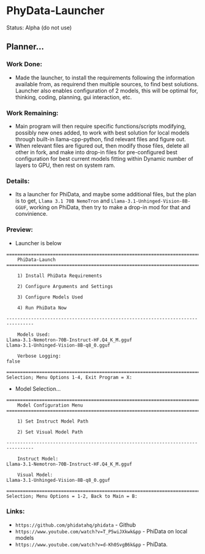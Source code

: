 # PhyData-Launcher
Status: Alpha (do not use)

## Planner...
### Work Done:
- Made the launcher, to install the requirements following the information available from, as requirend then multiple sources, to find best solutions. Launcher also enables configuration of 2 models, this will be optimal for, thinking, coding, planning, gui interaction, etc.
### Work Remaining:
- Main program will then require specific functions/scripts modifying, possibly new ones added, to work with best solution for local models through built-in llama-cpp-python, find relevant files and figure out.
- When relevant files are figured out, then modify those files, delete all other in fork, and make into drop-in files for pre-configured best configuration for best current models fitting within Dynamic number of layers to GPU, then rest on system ram. 

### Details:
- Its a launcher for PhiData, and maybe some additional files, but the plan is to get, `Llama 3.1 70B NemoTron` and `Llama-3.1-Unhinged-Vision-8B-GGUF`, working on PhiData, then try to make a drop-in mod for that and convinience.

### Preview:
- Launcher is below
```
================================================================================
    PhiData-Launch
================================================================================

    1) Install PhiData Requirements

    2) Configure Arguments and Settings

    3) Configure Models Used

    4) Run PhiData Now

--------------------------------------------------------------------------------

    Models Used:
Llama-3.1-Nemotron-70B-Instruct-HF.Q4_K_M.gguf
Llama-3.1-Unhinged-Vision-8B-q8_0.gguf

    Verbose Logging:
false

================================================================================
Selection; Menu Options 1-4, Exit Program = X: 

```
- Model Selection...
```
================================================================================
    Model Configuration Menu
================================================================================

    1) Set Instruct Model Path

    2) Set Visual Model Path

--------------------------------------------------------------------------------

    Instruct Model:
Llama-3.1-Nemotron-70B-Instruct-HF.Q4_K_M.gguf

    Visual Model:
Llama-3.1-Unhinged-Vision-8B-q8_0.gguf

================================================================================
Selection; Menu Options = 1-2, Back to Main = B: 

```

### Links:
- `https://github.com/phidatahq/phidata` - Github
- `https://www.youtube.com/watch?v=T_P5wiJXkwk&pp` - PhiData on local models
- `https://www.youtube.com/watch?v=d-Kh0SvgB6k&pp` - PhiData.
